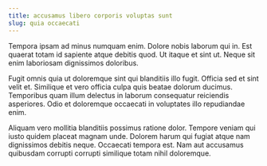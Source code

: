 ```yaml
---
title: accusamus libero corporis voluptas sunt
slug: quia occaecati
---
```


Tempora ipsam ad minus numquam enim. Dolore nobis laborum qui in. Est quaerat totam id sapiente atque debitis quod. Ut itaque et sint ut. Neque sit enim laboriosam dignissimos doloribus.

Fugit omnis quia ut doloremque sint qui blanditiis illo fugit. Officia sed et sint velit et. Similique et vero officia culpa quis beatae dolorum ducimus. Temporibus quam illum delectus in laborum consequatur reiciendis asperiores. Odio et doloremque occaecati in voluptates illo repudiandae enim.

Aliquam vero mollitia blanditiis possimus ratione dolor. Tempore veniam qui iusto quidem placeat magnam unde. Dolorem harum qui fugiat atque nam dignissimos debitis neque. Occaecati tempora est. Nam aut accusamus quibusdam corrupti corrupti similique totam nihil doloremque.
